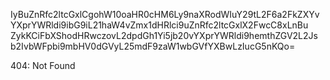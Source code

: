 IyBuZnRfc2ltcGxlCgohW10oaHR0cHM6Ly9naXRodWIuY29tL2F6a2FkZXYv
YXprYWRldi9ibG9iL21haW4vZmx1dHRlci9uZnRfc2ltcGxlX2FwcC8xLnBu
ZykKCiFbXShodHRwczovL2dpdGh1Yi5jb20vYXprYWRldi9hemthZGV2L2Js
b2IvbWFpbi9mbHV0dGVyL25mdF9zaW1wbGVfYXBwLzIucG5nKQo=

<!-- START GLOBAL CORPORATION -->
404: Not Found
<!-- END GLOBAL CORPORATION -->